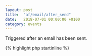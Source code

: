 ```yaml
---
layout: post
title:  "af/email/after_send"
date:   2018-07-01 00:00:00 +0100
category: events
---
```


Triggered after an email has been sent.

{% highlight php startinline %}
<?php

function after_email_send( $email, $form ) {
    // Do something with email
}
add_action( 'af/email/after_send', 'after_email_send', 10, 2 );
add_action( 'af/email/after_send/id=FORM_ID', 'after_email_send', 10, 2 );
add_action( 'af/email/after_send/key=FORM_KEY', 'after_email_send', 10, 2 );

{% endhighlight %}